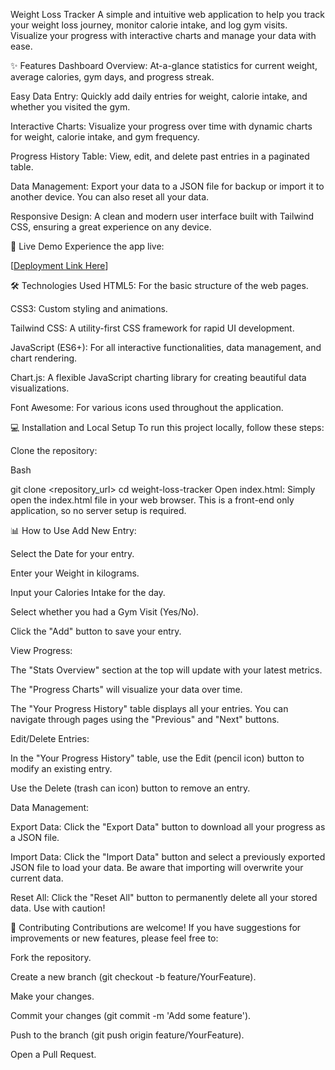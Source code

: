 Weight Loss Tracker
A simple and intuitive web application to help you track your weight loss journey, monitor calorie intake, and log gym visits. Visualize your progress with interactive charts and manage your data with ease.

✨ Features
Dashboard Overview: At-a-glance statistics for current weight, average calories, gym days, and progress streak.

Easy Data Entry: Quickly add daily entries for weight, calorie intake, and whether you visited the gym.

Interactive Charts: Visualize your progress over time with dynamic charts for weight, calorie intake, and gym frequency.

Progress History Table: View, edit, and delete past entries in a paginated table.

Data Management: Export your data to a JSON file for backup or import it to another device. You can also reset all your data.

Responsive Design: A clean and modern user interface built with Tailwind CSS, ensuring a great experience on any device.

🚀 Live Demo
Experience the app live:

[[Deployment Link Here](https://gym-weight-loss-tracker.netlify.app/)]

🛠️ Technologies Used
HTML5: For the basic structure of the web pages.

CSS3: Custom styling and animations.

Tailwind CSS: A utility-first CSS framework for rapid UI development.

JavaScript (ES6+): For all interactive functionalities, data management, and chart rendering.

Chart.js: A flexible JavaScript charting library for creating beautiful data visualizations.

Font Awesome: For various icons used throughout the application.

💻 Installation and Local Setup
To run this project locally, follow these steps:

Clone the repository:

Bash

git clone <repository_url>
cd weight-loss-tracker
Open index.html:
Simply open the index.html file in your web browser. This is a front-end only application, so no server setup is required.

📊 How to Use
Add New Entry:

Select the Date for your entry.

Enter your Weight in kilograms.

Input your Calories Intake for the day.

Select whether you had a Gym Visit (Yes/No).

Click the "Add" button to save your entry.

View Progress:

The "Stats Overview" section at the top will update with your latest metrics.

The "Progress Charts" will visualize your data over time.

The "Your Progress History" table displays all your entries. You can navigate through pages using the "Previous" and "Next" buttons.

Edit/Delete Entries:

In the "Your Progress History" table, use the Edit (pencil icon) button to modify an existing entry.

Use the Delete (trash can icon) button to remove an entry.

Data Management:

Export Data: Click the "Export Data" button to download all your progress as a JSON file.

Import Data: Click the "Import Data" button and select a previously exported JSON file to load your data. Be aware that importing will overwrite your current data.

Reset All: Click the "Reset All" button to permanently delete all your stored data. Use with caution!

🤝 Contributing
Contributions are welcome! If you have suggestions for improvements or new features, please feel free to:

Fork the repository.

Create a new branch (git checkout -b feature/YourFeature).

Make your changes.

Commit your changes (git commit -m 'Add some feature').

Push to the branch (git push origin feature/YourFeature).

Open a Pull Request.

